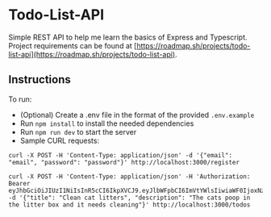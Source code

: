 # Todo-List-API
Simple REST API to help me learn the basics of Express and Typescript. Project requirements can be found at [https://roadmap.sh/projects/todo-list-api](https://roadmap.sh/projects/todo-list-api).

## Instructions
To run:
- (Optional) Create a .env file in the format of the provided `.env.example`
- Run `npm install` to install the needed dependencies
- Run `npm run dev` to start the server
- Sample CURL requests:
```
curl -X POST -H 'Content-Type: application/json' -d '{"email": "email", "password": "password"}' http://localhost:3000/register
```
```
curl -X POST -H 'Content-Type: application/json' -H 'Authorization: Bearer eyJhbGciOiJIUzI1NiIsInR5cCI6IkpXVCJ9.eyJlbWFpbCI6ImVtYWlsIiwiaWF0IjoxNzQ2NjcyNjA3fQ.KGGLsvDbpo22EOoTHfNFT2D_uZR1VEhyPW4_PusrYLU' -d '{"title": "Clean cat litters", "description": "The cats poop in the litter box and it needs cleaning"}' http://localhost:3000/todos
```

